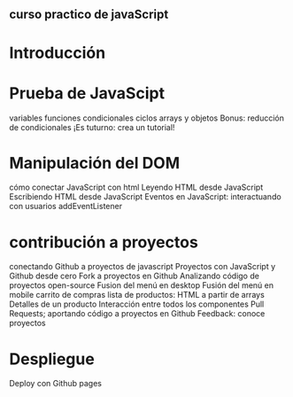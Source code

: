## curso practico de javaScript

# Introducción

# Prueba de JavaScipt

 variables
 funciones
 condicionales
 ciclos
 arrays y objetos
 Bonus: reducción de condicionales
 ¡Es tuturno: crea un tutorial!

# Manipulación del DOM

 cómo conectar JavaScript con html
 Leyendo HTML desde JavaScript
 Escribiendo HTML desde JavaScript
 Eventos en JavaScript: interactuando con usuarios
 addEventListener

# contribución a proyectos

 conectando Github a proyectos de javascript
 Proyectos con JavaScript y Github desde cero
 Fork a proyectos en Github
 Analizando código de proyectos open-source
 Fusion del menú en desktop
 Fusión del menú en mobile
 carrito de compras
 lista de productos: HTML a partir de arrays
 Detalles de un producto
 Interacción entre todos los componentes
Pull Requests; aportando código a proyectos en Github
Feedback: conoce proyectos

# Despliegue

 Deploy con Github pages
 